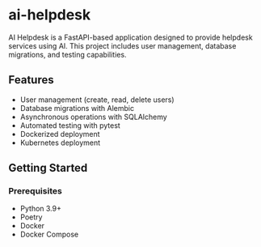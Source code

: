 # ai-helpdesk

AI Helpdesk is a FastAPI-based application designed to provide helpdesk services using AI. This project includes user management, database migrations, and testing capabilities.

## Features

- User management (create, read, delete users)
- Database migrations with Alembic
- Asynchronous operations with SQLAlchemy
- Automated testing with pytest
- Dockerized deployment
- Kubernetes deployment

## Getting Started

### Prerequisites

- Python 3.9+
- Poetry
- Docker
- Docker Compose
